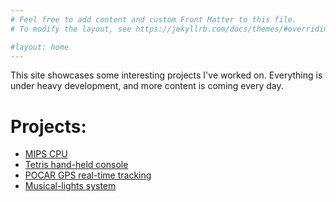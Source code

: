 ```yaml
---
# Feel free to add content and custom Front Matter to this file.
# To modify the layout, see https://jekyllrb.com/docs/themes/#overriding-theme-defaults

#layout: home
---
```

This site showcases some interesting projects I've worked on. Everything is under heavy development, and more content is coming every day.

# Projects:

  * [MIPS CPU](/mips-cpu/index.html)
  * [Tetris hand-held console](/tetris/index.html)
  * [POCAR GPS real-time tracking](/pocar/index.html)
  * [Musical-lights system](/musical-lights/index.html)
